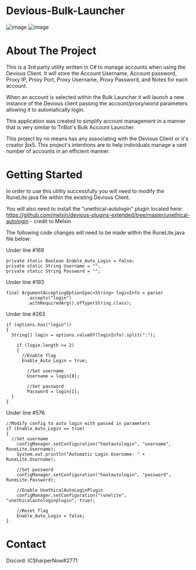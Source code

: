 # Devious-Bulk-Launcher
![image](https://github.com/ICSharperNow/Devious-Bulk-Launcher/assets/58089967/7e1a5a2d-f027-44fa-857e-b44714599a73)
![image](https://github.com/ICSharperNow/Devious-Bulk-Launcher/assets/58089967/bb5854fd-4f59-4b86-a451-63bb8b932feb)

# About The Project

This is a 3rd party utility written in C# to manage accounts when using the Devious Client.
It will store the Account Username, Account password, Proxy IP, Proxy Port, Proxy Username, Proxy Password, and Notes for each account.

When an account is selected within the Bulk Launcher it will launch a new instance of the Devious client passing the account/proxy/world parameters allowing it to automatically login.

This application was created to simplify account management in a manner that is very similar to TriBot's Bulk Account Launcher.

This project by no means has any associating with the Devious Client or it's creator jbx5. This project's intentions are to help individuals manage a vast number of accounts in an efficient manner.

# Getting Started

In order to use this utility successfully you will need to modify the RuneLite.java file within the existing Devious Client.

You will also need to install the "unethical-autologin" plugin located here: https://github.com/melxin/devious-plugins-extended/tree/master/unethical-autologin - credit to Melxin

The following code changes will need to be made within the RuneLite.java file below:

Under line #169
```
private static Boolean Enable_Auto_Login = false;
private static String Username = "";
private static String Password = "";
```

Under line #193
```
final ArgumentAcceptingOptionSpec<String> loginInfo = parser
		.accepts("login")
		.withRequiredArg().ofType(String.class);
```

Under line #263
```
if (options.has("login"))
{
  String[] login = options.valueOf(loginInfo).split(":");

	if (login.length >= 2)
	{
	  //Enable flag
	  Enable_Auto_Login = true;

		//Set username
		Username = login[0];

		//Set password
		Password = login[1];
  }
}
```

Under line #576
```
//Modify config to auto login with passed in parameters
if (Enable_Auto_Login == true)
{
  //Set username
	configManager.setConfiguration("hootautologin", "username", RuneLite.Username);
	System.out.println("Automatic Login Username: " + RuneLite.Username);

	//Set password
	configManager.setConfiguration("hootautologin", "password", RuneLite.Password);

	//Enable UnethicalAutoLoginPlugin
	configManager.setConfiguration("runelite", "unethicalautologinplugin", true);

	//Reset flag
	Enable_Auto_Login = false;
}
```

# Contact

Discord: ICSharperNow#2771


